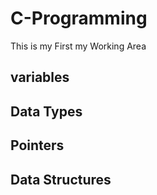 # C-Programming
This is my First my Working Area

## variables
## Data Types
## Pointers
## Data Structures
